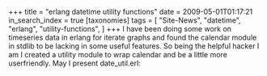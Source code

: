 +++
title = "erlang datetime utility functions"
date = 2009-05-01T01:17:21
in_search_index = true
[taxonomies]
tags = [
	"Site-News",
	"datetime",
	"erlang",
	"utility-functions",
]
+++
I have been doing some work on timeseries data in erlang for iterate graphs and
found the calendar module in stdlib to be lacking in some useful features.
So being the helpful hacker I am I created a utility module to wrap calendar
and be a little more userfriendly. May I present date_util.erl:
<script src="http://gist.github.com/104903.js?file=minihttpd.clj">
